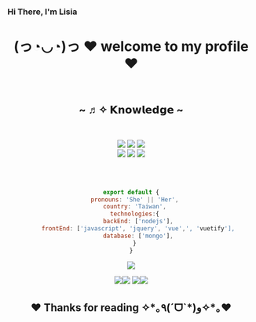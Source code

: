 ### Hi There, I'm Lisia

<body>
  <center>
<h1 align="center">(っ◔◡◔)っ ♥ welcome to my profile ♥ </h1>
<br>
      <h2 align="center">            ~ ♬✧ 𝗞𝗻𝗼𝘄𝗹𝗲𝗱𝗴𝗲  ~</h2>
 <br>
<p>
<div>
<p align="center"><img src="https://img.shields.io/badge/adobe%20photoshop%20-%2331A8FF.svg?&style=for-the-badge&logo=adobe%20photoshop&logoColor=white"/> <img src="https://img.shields.io/badge/html5%20-%23E34F26.svg?&style=for-the-badge&logo=html5&logoColor=white"/> <img src="https://img.shields.io/badge/css3%20-%231572B6.svg?&style=for-the-badge&logo=css3&logoColor=white"/><br>
 <img src="https://img.shields.io/badge/node.js%20-%2343853D.svg?&style=for-the-badge&logo=node.js&logoColor=white"/> <img src="https://img.shields.io/badge/javascript%20-%23323330.svg?&style=for-the-badge&logo=javascript&logoColor=%23F7DF1E"/> <img src="https://img.shields.io/badge/git%20-%23F05033.svg?&style=for-the-badge&logo=git&logoColor=white"/> <br><br>
</p>
<br>
      
```js
export default {
  pronouns: 'She' || 'Her',
  country: 'Taiwan',
  technologies:{
    backEnd: ['nodejs'],
    frontEnd: ['javascript', 'jquery', 'vue',', 'vuetify'],
    database: ['mongo'],
  }
}
```
      
<div align="center">
    
![](http://github-profile-summary-cards.vercel.app/api/cards/profile-details?username=lisia229&theme=github)
    
![](http://github-profile-summary-cards.vercel.app/api/cards/repos-per-language?username=lisia229&theme=github)![](http://github-profile-summary-cards.vercel.app/api/cards/most-commit-language?username=lisia229&theme=github)
![](http://github-profile-summary-cards.vercel.app/api/cards/stats?username=lisia229&theme=github)![](http://github-profile-summary-cards.vercel.app/api/cards/productive-time?username=lisia229&theme=github&utcOffset=8)
    <br>
 
  
</div>
<div>
<div>
<h2 align="center">♥ Thanks for reading ✧*｡٩(ˊᗜˋ*)و✧*｡♥</h2>
</div>
</div>
    </center>
</body>

